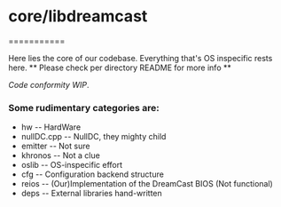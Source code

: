 # core/libdreamcast
===========

Here lies the core of our codebase. Everything that's OS inspecific rests here.
** Please check per directory README for more info **

_Code conformity WIP_. 

### Some rudimentary categories are:
- hw			-- HardWare
- nullDC.cpp	-- NullDC, they mighty child
- emitter		-- Not sure
- khronos		-- Not a clue
- oslib			-- OS-inspecific effort
- cfg			-- Configuration backend structure
- reios			-- (Our)Implementation of the DreamCast BIOS (Not functional)
- deps			-- External libraries hand-written

